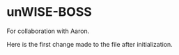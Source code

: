 # unWISE-BOSS
For collaboration with Aaron.

Here is the first change made to the file after initialization. 
